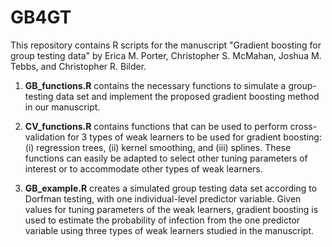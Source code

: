 # GB4GT

This repository contains R scripts for the manuscript "Gradient boosting for group testing data" by Erica M. Porter, Christopher S. McMahan, Joshua M. Tebbs, and Christopher R. Bilder.  

1. <b>GB_functions.R</b> contains the necessary functions to simulate a group-testing data set and implement the proposed gradient boosting method in our manuscript.

2. <b>CV_functions.R</b> contains functions that can be used to perform cross-validation for 3 types of weak learners to be used for gradient boosting: (i) regression trees, (ii) kernel smoothing, and (iii) splines.  These functions can easily be adapted to select other tuning parameters of interest or to accommodate other types of weak learners.

3. <b>GB_example.R</b> creates a simulated group testing data set according to Dorfman testing, with one individual-level predictor variable.  Given values for tuning parameters of the weak learners, gradient boosting is used to estimate the probability of infection from the one predictor variable using three types of weak learners studied in the manuscript.
